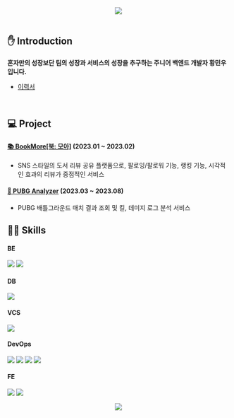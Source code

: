 <div align="center">
    <img src="https://capsule-render.vercel.app/api?type=waving&color=89CFF0&height=300&section=header&text=Minwoo%20Hwang's%20Github&fontSize=60&fontColor=404040"/>
</div>

<br>

## ✋ Introduction
**혼자만의 성장보단 팀의 성장과 서비스의 성장을 추구하는 주니어 백엔드 개발자 황민우입니다.**
- [이력서](https://menu-hwang.notion.site/bb691478ff3349bbb7259b2e527f3c16?pvs=4)

<br>

## 💻 Project
#### [📚 BookMore[북: 모아]](https://github.com/menuhwang/book-more) (2023.01 ~ 2023.02)
- SNS 스타일의 도서 리뷰 공유 플랫폼으로, 팔로잉/팔로워 기능, 랭킹 기능, 시각적인 효과의 리뷰가 중점적인 서비스

#### [🔫 PUBG Analyzer](https://github.com/menuhwang/pubg-analyzer) (2023.03 ~ 2023.08)
- PUBG 배틀그라운드 매치 결과 조회 및 킬, 데미지 로그 분석 서비스

## 💪🏻 Skills
#### BE
<img src="https://img.shields.io/badge/java-3a75b0?style=for-the-badge&logo=java&logoColor=white"></div>
<img src="https://img.shields.io/badge/spring boot-6DB33F?style=for-the-badge&logo=spring boot&logoColor=white">

#### DB
<img src="https://img.shields.io/badge/mysql-4479A1?style=for-the-badge&logo=mysql&logoColor=white"></div>

#### VCS
<img src="https://img.shields.io/badge/github-181717?style=for-the-badge&logo=github&logoColor=white"></div>

#### DevOps
<img src="https://img.shields.io/badge/github actions-2088FF?style=for-the-badge&logo=github actions&logoColor=white"></div>
<img src="https://img.shields.io/badge/docker-2496ED?style=for-the-badge&logo=docker&logoColor=white">
<img src="https://img.shields.io/badge/aws S3-569A31?style=for-the-badge&logo=Amazon S3&logoColor=white">
<img src="https://img.shields.io/badge/aws EC2-FF9900?style=for-the-badge&logo=Amazon EC2&logoColor=white">

#### FE
<img src="https://img.shields.io/badge/html5-E34F26?style=for-the-badge&logo=html5&logoColor=white"></div>
<img src="https://img.shields.io/badge/javascript-F7DF1E?style=for-the-badge&logo=javascript&logoColor=black">

<div align="center">
    <img src="https://capsule-render.vercel.app/api?type=waving&color=89CFF0&height=100&section=footer"/>
</div>
